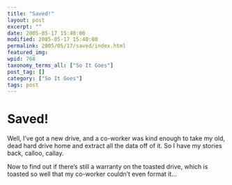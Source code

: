 ```yaml
---
title: "Saved!"
layout: post
excerpt: ""
date: 2005-05-17 15:40:00
modified: 2005-05-17 15:40:00
permalink: 2005/05/17/saved/index.html
featured_img: 
wpid: 768
taxonomy_terms_all: ["So It Goes"]
post_tag: []
category: ["So It Goes"]
tags: post
---
```


# Saved!

Well, I’ve got a new drive, and a co-worker was kind enough to take my old, dead hard drive home and extract all the data off of it. So I have my stories back, calloo, callay.

Now to find out if there’s still a warranty on the toasted drive, which is toasted so well that my co-worker couldn’t even format it…